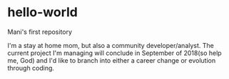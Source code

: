 # hello-world
Mani's first repository

I'm a stay at home mom, but also a community developer/analyst. The current project I'm managing will conclude in September of 2018(so help me, God) and I'd like to branch into either a career change or evolution through coding.
